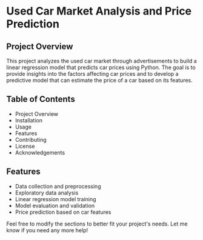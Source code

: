 # Used Car Market Analysis and Price Prediction

## Project Overview
This project analyzes the used car market through advertisements to build a linear regression model that predicts car prices using Python. The goal is to provide insights into the factors affecting car prices and to develop a predictive model that can estimate the price of a car based on its features.

## Table of Contents
- Project Overview
- Installation
- Usage
- Features
- Contributing
- License
- Acknowledgements

## Features
- Data collection and preprocessing
- Exploratory data analysis
- Linear regression model training
- Model evaluation and validation
- Price prediction based on car features


Feel free to modify the sections to better fit your project's needs. Let me know if you need any more help!
